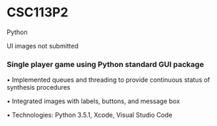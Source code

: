 # CSC113P2
Python

UI images not submitted

### Single player game using Python standard GUI package

•	Implemented queues and threading to provide continuous status of synthesis procedures

•	Integrated images with labels, buttons, and message box

•	Technologies: Python 3.5.1, Xcode, Visual Studio Code
